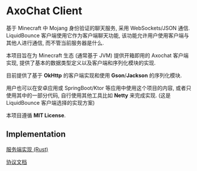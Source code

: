 # AxoChat Client
基于 Minecraft 中 Mojang 身份验证的聊天服务, 采用 WebSockets/JSON 通信. LiquidBounce 客户端使用它作为客户端聊天功能, 该功能允许用户使用客户端与其他人进行通信, 而不管当前服务器是什么.

本项目旨在为 Minecraft 生态 (通常基于 JVM) 提供开箱即用的 Axochat 客户端实现, 提供了基本的数据类型定义以及客户端和序列化模块的实现.

目前提供了基于 **OkHttp** 的客户端实现和使用 **Gson**/**Jackson** 的序列化模块.

用户也可以在安卓应用或 SpringBoot/Ktor 等应用中使用这个项目的内容, 或者只使用其中的一部分代码, 自行使用其他工具比如 **Netty** 来完成实现. (这是 LiquidBounce 客户端选择的实现方案)

本项目遵循 **MIT License**.

## Implementation
[服务端实现 (Rust)](https://github.com/CCBlueX/axochat_server/)

[协议文档](https://github.com/CCBlueX/axochat_server/blob/master/PROTOCOL.md)
